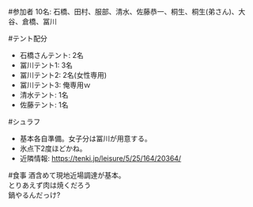 #参加者
10名: 石橋、田村、服部、清水、佐藤恭一、桐生、桐生(弟さん)、大谷、倉橋、冨川

#テント配分
* 石橋さんテント: 2名
* 冨川テント1: 3名
* 冨川テント2: 2名(女性専用)
* 冨川テント3: 俺専用ｗ
* 清水テント: 1名
* 佐藤テント: 1名

#シュラフ
* 基本各自準備。女子分は冨川が用意する。
* 氷点下2度ほどかね。
* 近隣情報: https://tenki.jp/leisure/5/25/164/20364/

#食事
酒含めて現地近場調達が基本。  
とりあえず肉は焼くだろう  
鍋やるんだっけ?  

